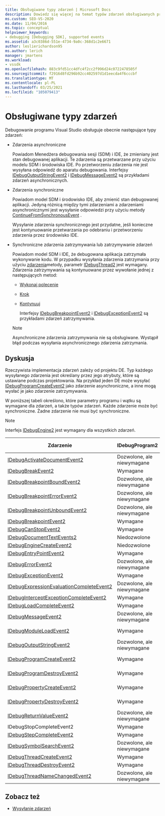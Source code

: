 ```yaml
---
title: Obsługiwane typy zdarzeń | Microsoft Docs
description: Dowiedz się więcej na temat typów zdarzeń obsługiwanych przez funkcję debugowania programu Visual Studio, w tym zdarzeń asynchronicznych, zdarzeń synchronicznych i zdarzeń zatrzymywania.
ms.custom: SEO-VS-2020
ms.date: 11/04/2016
ms.topic: conceptual
helpviewer_keywords:
- debugging [Debugging SDK], supported events
ms.assetid: a3c0386d-551e-4734-9a0c-368d1c2e6671
author: leslierichardson95
ms.author: lerich
manager: jmartens
ms.workload:
- vssdk
ms.openlocfilehash: 883c9fd51cc4dfc4f2cc2f996d24c0722478505f
ms.sourcegitcommit: f2916d8fd296b92cc402597d1d1eecda4f6cccbf
ms.translationtype: MT
ms.contentlocale: pl-PL
ms.lasthandoff: 03/25/2021
ms.locfileid: "105079413"
---
```

# <a name="supported-event-types"></a>Obsługiwane typy zdarzeń
Debugowanie programu Visual Studio obsługuje obecnie następujące typy zdarzeń:

- Zdarzenia asynchroniczne

   Powiadom Menedżera debugowania sesji (SDM) i IDE, że zmieniany jest stan debugowanej aplikacji. Te zdarzenia są przetwarzane przy użyciu modelu SDM i środowiska IDE. Po przetworzeniu zdarzenia nie jest wysyłana odpowiedź do aparatu debugowania. Interfejsy [IDebugOutputStringEvent2](../../extensibility/debugger/reference/idebugoutputstringevent2.md) i [IDebugMessageEvent2](../../extensibility/debugger/reference/idebugmessageevent2.md) są przykładami zdarzeń asynchronicznych.

- Zdarzenia synchroniczne

   Powiadom model SDM i środowisko IDE, aby zmienić stan debugowanej aplikacji. Jedyną różnicą między tymi zdarzeniami a zdarzeniami asynchronicznymi jest wysyłanie odpowiedzi przy użyciu metody [ContinueFromSynchronousEvent](../../extensibility/debugger/reference/idebugengine2-continuefromsynchronousevent.md) .

   Wysyłanie zdarzenia synchronicznego jest przydatne, jeśli konieczne jest kontynuowanie przetwarzania po odebraniu i przetworzeniu zdarzenia przez środowisko IDE.

- Synchroniczne zdarzenia zatrzymywania lub zatrzymywanie zdarzeń

   Powiadom model SDM i IDE, że debugowana aplikacja zatrzymała wykonywanie kodu. W przypadku wysyłania zdarzenia zatrzymania przy użyciu [zdarzenia](../../extensibility/debugger/reference/idebugeventcallback2-event.md)metody, parametr [IDebugThread2](../../extensibility/debugger/reference/idebugthread2.md) jest wymagany. Zdarzenia zatrzymywania są kontynuowane przez wywołanie jednej z następujących metod:

  - [Wykonaj polecenie](../../extensibility/debugger/reference/idebugprogram2-execute.md)

  - [Krok](../../extensibility/debugger/reference/idebugprogram2-step.md)

  - [Kontynuuj](../../extensibility/debugger/reference/idebugprogram2-continue.md)

    Interfejsy [IDebugBreakpointEvent2](../../extensibility/debugger/reference/idebugbreakpointevent2.md) i [IDebugExceptionEvent2](../../extensibility/debugger/reference/idebugexceptionevent2.md) są przykładami zdarzeń zatrzymywania.

  > [!NOTE]
  > Asynchroniczne zdarzenia zatrzymywania nie są obsługiwane. Wystąpił błąd podczas wysyłania asynchronicznego zdarzenia zatrzymania.

## <a name="discussion"></a>Dyskusja
 Rzeczywista implementacja zdarzeń zależy od projektu DE. Typ każdego wysyłanego zdarzenia jest określany przez jego atrybuty, które są ustawiane podczas projektowania. Na przykład jeden DE może wysyłać [IDebugProgramCreateEvent2](../../extensibility/debugger/reference/idebugprogramcreateevent2.md) jako zdarzenie asynchroniczne, a inne mogą wysłać je jako zdarzenie zatrzymywania.

 W poniższej tabeli określono, które parametry programu i wątku są wymagane dla zdarzeń, a także typów zdarzeń. Każde zdarzenie może być synchroniczne. Żadne zdarzenie nie musi być synchroniczne.

> [!NOTE]
> Interfejs [IDebugEngine2](../../extensibility/debugger/reference/idebugengine2.md) jest wymagany dla wszystkich zdarzeń.

|Zdarzenie|IDebugProgram2|IDebugThread2|Zatrzymywanie zdarzeń|
|-----------|--------------------|-------------------|---------------------|
|[IDebugActivateDocumentEvent2](../../extensibility/debugger/reference/idebugactivatedocumentevent2.md)|Dozwolone, ale niewymagane|Dozwolone, ale niewymagane|Nie|
|[IDebugBreakEvent2](../../extensibility/debugger/reference/idebugbreakevent2.md)|Wymagane|Wymagane|Tak|
|[IDebugBreakpointBoundEvent2](../../extensibility/debugger/reference/idebugbreakpointboundevent2.md)|Dozwolone, ale niewymagane|Dozwolone, ale niewymagane|Nie|
|[IDebugBreakpointErrorEvent2](../../extensibility/debugger/reference/idebugbreakpointerrorevent2.md)|Dozwolone, ale niewymagane|Dozwolone, ale niewymagane|Nie|
|[IDebugBreakpointUnboundEvent2](../../extensibility/debugger/reference/idebugbreakpointunboundevent2.md)|Dozwolone, ale niewymagane|Dozwolone, ale niewymagane|Nie|
|[IDebugBreakpointEvent2](../../extensibility/debugger/reference/idebugbreakpointevent2.md)|Wymagane|Wymagane|Tak|
|[IDebugCanStopEvent2](../../extensibility/debugger/reference/idebugcanstopevent2.md)|Wymagane|Wymagane|Nie|
|[IDebugDocumentTextEvents2](../../extensibility/debugger/reference/idebugdocumenttextevents2.md)|Niedozwolone|Niedozwolone|Nie|
|[IDebugEngineCreateEvent2](../../extensibility/debugger/reference/idebugenginecreateevent2.md)|Niedozwolone|Niedozwolone|Nie|
|[IDebugEntryPointEvent2](../../extensibility/debugger/reference/idebugentrypointevent2.md)|Wymagane|Wymagane|Tak|
|[IDebugErrorEvent2](../../extensibility/debugger/reference/idebugerrorevent2.md)|Dozwolone, ale niewymagane|Dozwolone, ale niewymagane|Może być|
|[IDebugExceptionEvent2](../../extensibility/debugger/reference/idebugexceptionevent2.md)|Wymagane|Wymagane|Tak|
|[IDebugExpressionEvaluationCompleteEvent2](../../extensibility/debugger/reference/idebugexpressionevaluationcompleteevent2.md)|Dozwolone, ale niewymagane|Dozwolone, ale niewymagane|Może być|
|[IDebugInterceptExceptionCompleteEvent2](../../extensibility/debugger/reference/idebuginterceptexceptioncompleteevent2.md)|Wymagane|Wymagane|Tak|
|[IDebugLoadCompleteEvent2](../../extensibility/debugger/reference/idebugloadcompleteevent2.md)|Wymagane|Wymagane|Tak|
|[IDebugMessageEvent2](../../extensibility/debugger/reference/idebugmessageevent2.md)|Dozwolone, ale niewymagane|Dozwolone, ale niewymagane|Może być|
|[IDebugModuleLoadEvent2](../../extensibility/debugger/reference/idebugmoduleloadevent2.md)|Wymagane|Dozwolone, ale niewymagane|Nie|
|[IDebugOutputStringEvent2](../../extensibility/debugger/reference/idebugoutputstringevent2.md)|Dozwolone, ale niewymagane|Dozwolone, ale niewymagane|Nie|
|[IDebugProgramCreateEvent2](../../extensibility/debugger/reference/idebugprogramcreateevent2.md)|Wymagane|Dozwolone, ale niewymagane|Nie|
|[IDebugProgramDestroyEvent2](../../extensibility/debugger/reference/idebugprogramdestroyevent2.md)|Wymagane|Dozwolone, ale niewymagane|Nie|
|[IDebugPropertyCreateEvent2](../../extensibility/debugger/reference/idebugpropertycreateevent2.md)|Wymagane|Dozwolone, ale niewymagane|Nie|
|[IDebugPropertyDestroyEvent2](../../extensibility/debugger/reference/idebugpropertydestroyevent2.md)|Wymagane|Dozwolone, ale niewymagane|Nie|
|[IDebugReturnValueEvent2](../../extensibility/debugger/reference/idebugreturnvalueevent2.md)|Dozwolone, ale niewymagane|Dozwolone, ale niewymagane|Nie|
|IDebugStopCompleteEvent2|Wymagane|Wymagane|Tak|
|[IDebugStepCompleteEvent2](../../extensibility/debugger/reference/idebugstepcompleteevent2.md)|Wymagane|Wymagane|Tak|
|[IDebugSymbolSearchEvent2](../../extensibility/debugger/reference/idebugsymbolsearchevent2.md)|Dozwolone, ale niewymagane|Dozwolone, ale niewymagane|Nie|
|[IDebugThreadCreateEvent2](../../extensibility/debugger/reference/idebugthreadcreateevent2.md)|Wymagane|Wymagane|Nie|
|[IDebugThreadDestroyEvent2](../../extensibility/debugger/reference/idebugthreaddestroyevent2.md)|Wymagane|Wymagane|Nie|
|[IDebugThreadNameChangedEvent2](../../extensibility/debugger/reference/idebugthreadnamechangedevent2.md)|Dozwolone, ale niewymagane|Dozwolone, ale niewymagane|Nie|

## <a name="see-also"></a>Zobacz też
- [Wysyłanie zdarzeń](../../extensibility/debugger/sending-events.md)
